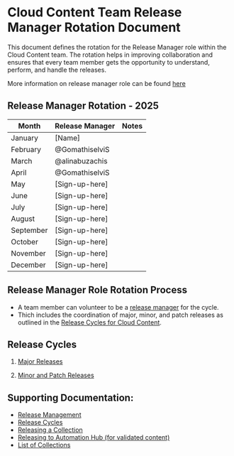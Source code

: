 # Cloud Content Team Release Manager Rotation Document

This document defines the rotation for the Release Manager role within the Cloud Content team. The rotation helps in improving collaboration and ensures that every team member gets the opportunity to understand, perform, and handle the releases.

More information on release manager role can be found [here](./release_management.md#release-manager-role)


## Release Manager Rotation - 2025

| Month       | Release Manager          | Notes                    |
|-------------|--------------------------|--------------------------|
| January     | [Name]                   |                          |
| February    | @GomathiselviS           |                          |
| March       | @alinabuzachis           |                          |
| April       | @GomathiselviS           |                          |
| May         | [Sign-up-here]           |                          |
| June        | [Sign-up-here]           |                          |
| July        | [Sign-up-here]           |                          |
| August      | [Sign-up-here]           |                          |
| September   | [Sign-up-here]           |                          |
| October     | [Sign-up-here]           |                          |
| November    | [Sign-up-here]           |                          |
| December    | [Sign-up-here]           |                          |


## Release Manager Role Rotation Process
- A team member can volunteer to be a [release manager](./release_management.md#release-manager-role) for the cycle.
- Thich includes the coordination of major, minor, and patch releases as outlined in the [Release Cycles for Cloud Content](./release_management.md#what-does-the-release-manager-do).


## Release Cycles

1. [Major Releases](./release_cycles.md#major-releases)

2. [Minor and Patch Releases](./release_cycles.md#minor-and-patch-releases)


## Supporting Documentation:
- [Release Management](./release_management.md)
- [Release Cycles](./release_cycles.md)
- [Releasing a Collection](./release_collections.md)
- [Releasing to Automation Hub (for validated content)](release_automation_hub.md)
- [List of Collections](../collections_overview.md)

